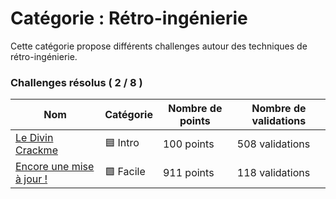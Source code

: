 # Catégorie : Rétro-ingénierie

Cette catégorie propose différents challenges autour des techniques de rétro-ingénierie.

### Challenges résolus ( 2 / 8 )

| Nom | Catégorie | Nombre de points | Nombre de validations |
| - | - | - | - |
| [Le Divin Crackme](./divin%20crackme/) | 🟦 Intro | 100 points | 508 validations |
| [Encore une mise à jour !](./encore%20une%20mise%20a%20jour/) | 🟩 Facile | 911 points | 118 validations |
